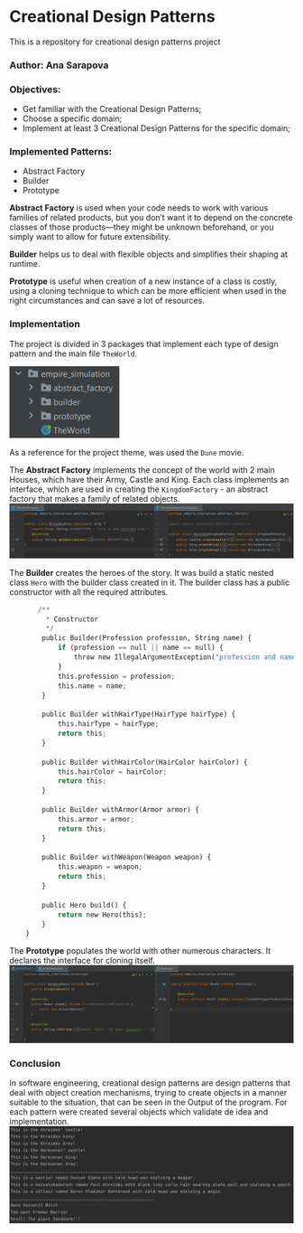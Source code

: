 # Creational Design Patterns
This is a repository for creational design patterns project
### Author: Ana Sarapova

### Objectives:
* Get familiar with the Creational Design Patterns;
* Choose a specific domain;
* Implement at least 3 Creational Design Patterns for the specific domain;

### Implemented Patterns:
* Abstract Factory
* Builder
* Prototype

**Abstract Factory** is used when your code needs to work with various families of related products, but you don’t want it to depend on the concrete classes of those products—they might be unknown beforehand, or you simply want to allow for future extensibility.

**Builder** helps us to deal with flexible objects and simplifies their shaping at runtime.

**Prototype** is useful when creation of a new instance of a class is costly, using a cloning technique to which can be more efficient when used in the right circumstances and can save a lot of resources.

### Implementation
 The project is divided in 3 packages that implement each type of design pattern and the main file `TheWorld`.

![img_1.png](img_1.png)
 
As a reference for the project theme, was used the `Dune` movie.

The **Abstract Factory** implements the concept of the world with 2 main Houses, which have their Army, Castle and King. Each class implements an interface, which are used in creating the `KingdomFactory` - an abstract factory that makes a family of related objects.
![img.png](img.png)

The **Builder** creates the heroes of the story. It was build a static nested class `Hero` with the builder class created in it. The builder class has a public constructor with all the required attributes.
```python
       /**
         * Constructor
         */
        public Builder(Profession profession, String name) {
            if (profession == null || name == null) {
                throw new IllegalArgumentException("profession and name can not be null");
            }
            this.profession = profession;
            this.name = name;
        }

        public Builder withHairType(HairType hairType) {
            this.hairType = hairType;
            return this;
        }

        public Builder withHairColor(HairColor hairColor) {
            this.hairColor = hairColor;
            return this;
        }

        public Builder withArmor(Armor armor) {
            this.armor = armor;
            return this;
        }

        public Builder withWeapon(Weapon weapon) {
            this.weapon = weapon;
            return this;
        }

        public Hero build() {
            return new Hero(this);
        }
    }
   ```

The **Prototype** populates the world with other numerous characters. It declares the interface for cloning itself.
![img_2.png](img_2.png)

### Conclusion
In software engineering, creational design patterns are design patterns that deal with object creation mechanisms, trying to create objects in a manner suitable to the situation, that can be seen in the Output of the program. For each pattern were created several objects which validate de idea and implementation.
![img_3.png](img_4.png)
